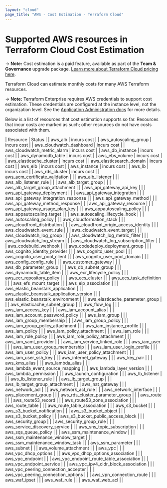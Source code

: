 ```yaml
---
layout: "cloud"
page_title: "AWS - Cost Estimation - Terraform Cloud"
---
```


# Supported AWS resources in Terraform Cloud Cost Estimation

-> **Note:** Cost estimation is a paid feature, available as part of the **Team & Governance** upgrade package. [Learn more about Terraform Cloud pricing here](https://www.hashicorp.com/products/terraform/pricing/).

Terraform Cloud can estimate monthly costs for many AWS Terraform resources.

-> **Note:** Terraform Enterprise requires AWS credentials to support cost estimation. These credentials are configured at the instance level, not the organization level. See the [Application Administration docs](/docs/enterprise/admin/integration.html) for more details.

Below is a list of resources that cost estimation supports so far. Resources that incur costs are marked as such; other resources do not have costs associated with them.

| Resource | Status |
| aws_alb | incurs cost |
| aws_autoscaling_group | incurs cost |
| aws_cloudwatch_dashboard | incurs cost |
| aws_cloudwatch_metric_alarm | incurs cost |
| aws_db_instance | incurs cost |
| aws_dynamodb_table | incurs cost |
| aws_ebs_volume | incurs cost |
| aws_elasticache_cluster | incurs cost |
| aws_elasticsearch_domain | incurs cost |
| aws_elb | incurs cost |
| aws_instance | incurs cost |
| aws_lb | incurs cost |
| aws_rds_cluster | incurs cost |
| aws_acm_certificate_validation | |
| aws_alb_listener | |
| aws_alb_listener_rule | |
| aws_alb_target_group | |
| aws_alb_target_group_attachment | |
| aws_api_gateway_api_key | |
| aws_api_gateway_deployment | |
| aws_api_gateway_integration | |
| aws_api_gateway_integration_response | |
| aws_api_gateway_method | |
| aws_api_gateway_method_response | |
| aws_api_gateway_resource | |
| aws_api_gateway_usage_plan_key | |
| aws_appautoscaling_policy | |
| aws_appautoscaling_target | |
| aws_autoscaling_lifecycle_hook | |
| aws_autoscaling_policy | |
| aws_cloudformation_stack | |
| aws_cloudfront_distribution | |
| aws_cloudfront_origin_access_identity | |
| aws_cloudwatch_event_rule | |
| aws_cloudwatch_event_target | |
| aws_cloudwatch_log_group | |
| aws_cloudwatch_log_metric_filter | |
| aws_cloudwatch_log_stream | |
| aws_cloudwatch_log_subscription_filter | |
| aws_codebuild_webhook | |
| aws_codedeploy_deployment_group | |
| aws_cognito_identity_provider | |
| aws_cognito_user_pool | |
| aws_cognito_user_pool_client | |
| aws_cognito_user_pool_domain | |
| aws_config_config_rule | |
| aws_customer_gateway | |
| aws_db_parameter_group | |
| aws_db_subnet_group | |
| aws_dynamodb_table_item | |
| aws_ecr_lifecycle_policy | |
| aws_ecr_repository_policy | |
| aws_ecs_cluster | |
| aws_ecs_task_definition | |
| aws_efs_mount_target | |
| aws_eip_association | |
| aws_elastic_beanstalk_application | |
| aws_elastic_beanstalk_application_version | |
| aws_elastic_beanstalk_environment | |
| aws_elasticache_parameter_group | |
| aws_elasticache_subnet_group | |
| aws_flow_log | |
| aws_iam_access_key | |
| aws_iam_account_alias | |
| aws_iam_account_password_policy | |
| aws_iam_group | |
| aws_iam_group_membership | |
| aws_iam_group_policy | |
| aws_iam_group_policy_attachment | |
| aws_iam_instance_profile | |
| aws_iam_policy | |
| aws_iam_policy_attachment | |
| aws_iam_role | |
| aws_iam_role_policy | |
| aws_iam_role_policy_attachment | |
| aws_iam_saml_provider | |
| aws_iam_service_linked_role | |
| aws_iam_user | |
| aws_iam_user_group_membership | |
| aws_iam_user_login_profile | |
| aws_iam_user_policy | |
| aws_iam_user_policy_attachment | |
| aws_iam_user_ssh_key | |
| aws_internet_gateway | |
| aws_key_pair | |
| aws_kms_alias | |
| aws_lambda_alias | |
| aws_lambda_event_source_mapping | |
| aws_lambda_layer_version | |
| aws_lambda_permission | |
| aws_launch_configuration | |
| aws_lb_listener | |
| aws_lb_listener_rule | |
| aws_lb_target_group | |
| aws_lb_target_group_attachment | |
| aws_nat_gateway | |
| aws_network_acl | |
| aws_network_acl_rule | |
| aws_network_interface | |
| aws_placement_group | |
| aws_rds_cluster_parameter_group | |
| aws_route | |
| aws_route53_record | |
| aws_route53_zone_association | |
| aws_route_table | |
| aws_route_table_association | |
| aws_s3_bucket | |
| aws_s3_bucket_notification | |
| aws_s3_bucket_object | |
| aws_s3_bucket_policy | |
| aws_s3_bucket_public_access_block | |
| aws_security_group | |
| aws_security_group_rule | |
| aws_service_discovery_service | |
| aws_sns_topic_subscription | |
| aws_sqs_queue_policy | |
| aws_ssm_maintenance_window | |
| aws_ssm_maintenance_window_target | |
| aws_ssm_maintenance_window_task | |
| aws_ssm_parameter | |
| aws_subnet | |
| aws_volume_attachment | |
| aws_vpc | |
| aws_vpc_dhcp_options | |
| aws_vpc_dhcp_options_association | |
| aws_vpc_endpoint | |
| aws_vpc_endpoint_route_table_association | |
| aws_vpc_endpoint_service | |
| aws_vpc_ipv4_cidr_block_association | |
| aws_vpc_peering_connection_accepter | |
| aws_vpc_peering_connection_options | |
| aws_vpn_connection_route | |
| aws_waf_ipset | |
| aws_waf_rule | |
| aws_waf_web_acl | |
